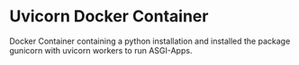 # Uvicorn Docker Container

Docker Container containing a python installation and installed the package gunicorn with uvicorn workers to run ASGI-Apps.
